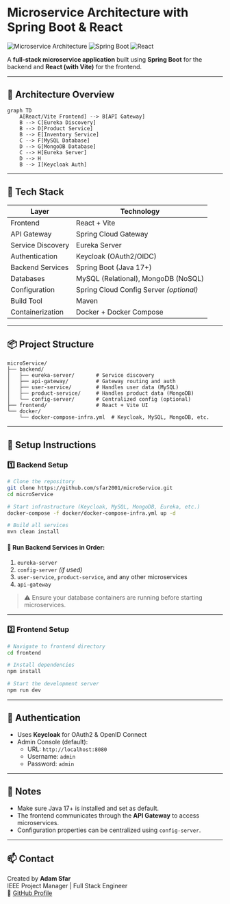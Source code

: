 
# Microservice Architecture with Spring Boot & React

![Microservice Architecture](https://img.shields.io/badge/architecture-microservice-blue)
![Spring Boot](https://img.shields.io/badge/backend-springboot-brightgreen)
![React](https://img.shields.io/badge/frontend-react-violet)

A **full-stack microservice application** built using **Spring Boot** for the backend and **React (with Vite)** for the frontend.

---

## 🧠 Architecture Overview

```mermaid
graph TD
    A[React/Vite Frontend] --> B[API Gateway]
    B --> C[Eureka Discovery]
    B --> D[Product Service]
    B --> E[Inventory Service]
    C --> F[MySQL Database]
    D --> G[MongoDB Database]
    C --> H[Eureka Server]
    D --> H
    B --> I[Keycloak Auth]
```

---

## 🧰 Tech Stack

| Layer               | Technology               |
|--------------------|--------------------------|
| Frontend           | React + Vite             |
| API Gateway        | Spring Cloud Gateway     |
| Service Discovery  | Eureka Server            |
| Authentication     | Keycloak (OAuth2/OIDC)   |
| Backend Services   | Spring Boot (Java 17+)   |
| Databases          | MySQL (Relational), MongoDB (NoSQL) |
| Configuration      | Spring Cloud Config Server *(optional)* |
| Build Tool         | Maven                    |
| Containerization   | Docker + Docker Compose  |

---

## 📦 Project Structure

```
microService/
├── backend/
│   ├── eureka-server/       # Service discovery
│   ├── api-gateway/         # Gateway routing and auth
│   ├── user-service/        # Handles user data (MySQL)
│   ├── product-service/     # Handles product data (MongoDB)
│   └── config-server/       # Centralized config (optional)
├── frontend/                # React + Vite UI
└── docker/
    └── docker-compose-infra.yml  # Keycloak, MySQL, MongoDB, etc.
```

---

## 🚀 Setup Instructions

### 1️⃣ Backend Setup

```bash
# Clone the repository
git clone https://github.com/sfar2001/microService.git
cd microService

# Start infrastructure (Keycloak, MySQL, MongoDB, Eureka, etc.)
docker-compose -f docker/docker-compose-infra.yml up -d

# Build all services
mvn clean install
```

#### 🧪 Run Backend Services in Order:

1. `eureka-server`
2. `config-server` *(if used)*
3. `user-service`, `product-service`, and any other microservices
4. `api-gateway`

> ⚠️ Ensure your database containers are running before starting microservices.

---

### 2️⃣ Frontend Setup

```bash
# Navigate to frontend directory
cd frontend

# Install dependencies
npm install

# Start the development server
npm run dev
```

---

## 🔐 Authentication

- Uses **Keycloak** for OAuth2 & OpenID Connect
- Admin Console (default):
  - URL: `http://localhost:8080`
  - Username: `admin`
  - Password: `admin`

---

## 📌 Notes

- Make sure Java 17+ is installed and set as default.
- The frontend communicates through the **API Gateway** to access microservices.
- Configuration properties can be centralized using `config-server`.

---

## 📫 Contact

Created by **Adam Sfar**  
IEEE Project Manager | Full Stack Engineer  
🔗 [GitHub Profile](https://github.com/sfar2001)
